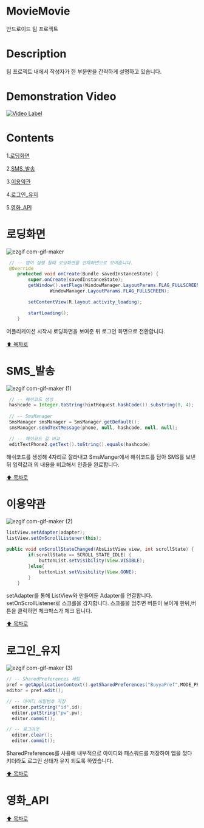 # MovieMovie
안드로이드 팀 프로젝트

# Description
팀 프로젝트 내에서 작성자가 한 부분만을 간략하게 설명하고 있습니다.

# Demonstration Video
[![Video Label](http://img.youtube.com/vi/8oJThbflak0/0.jpg)](https://youtu.be/8oJThbflak0)

# Contents
1.[로딩화면](#로딩화면)

2.[SMS_발송](#sms_발송)

3.[이용약관](#이용약관)

4.[로그인_유지](#로그인_유지)

5.[영화_API](#영화_api)

# 로딩화면

![ezgif com-gif-maker](https://user-images.githubusercontent.com/90139096/210361313-ae459136-1a7e-4b6b-90d4-945a2aa35c3d.gif)

```java
 // -- 앱이 실행 될때 로딩화면을 전체화면으로 보여줍니다.
 @Override
    protected void onCreate(Bundle savedInstanceState) {
        super.onCreate(savedInstanceState);
        getWindow().setFlags(WindowManager.LayoutParams.FLAG_FULLSCREEN,
                WindowManager.LayoutParams.FLAG_FULLSCREEN);

        setContentView(R.layout.activity_loading);

        startLoading();
    }

```
어플리케이션 시작시 로딩화면을 보여준 뒤
로그인 화면으로 전환합니다.

[:arrow_up: 목차로](#contents)

# SMS_발송

![ezgif com-gif-maker (1)](https://user-images.githubusercontent.com/90139096/210364015-0b7668d4-2af7-440d-9fc6-bf780081ee57.gif)

```java
 // -- 해쉬코드 생성
 hashcode = Integer.toString(hintRequest.hashCode()).substring(0, 4);
 
 // -- SmsManager
 SmsManager smsManager = SmsManager.getDefault();
 smsManager.sendTextMessage(phone, null, hashcode, null, null);

 // -- 해쉬코드 값 비교
 editTextPhone2.getText().toString().equals(hashcode)

```

 해쉬코드를 생성해 4자리로 잘라내고 SmsManger에서 해쉬코드를 담아 SMS를 보낸뒤
 입력값과 의 내용을 비교해서 인증을 완료합니다.

[:arrow_up: 목차로](#contents)

# 이용약관

![ezgif com-gif-maker (2)](https://user-images.githubusercontent.com/90139096/210372199-1bbfaae3-15b4-4651-9cac-3013185cf6e1.gif)

```java
listView.setAdapter(adapter);
listView.setOnScrollListener(this);

public void onScrollStateChanged(AbsListView view, int scrollState) {
        if(scrollState == SCROLL_STATE_IDLE) {
            buttonList.setVisibility(View.VISIBLE);
        }else{
            buttonList.setVisibility(View.GONE);
        }
    }
```
setAdapter를 통해 ListView와 만들어둔 Adapter를 연결합니다.
setOnScrollListener로 스크롤을 감지합니다.
스크롤을 멈추면 버튼이 보이게 한뒤,버튼을 클릭하면 체크박스가 체크 됩니다.

[:arrow_up: 목차로](#contents)

# 로그인_유지

![ezgif com-gif-maker (3)](https://user-images.githubusercontent.com/90139096/210376154-a14c7456-e251-4372-a977-d2c608b1e1a5.gif)

```java
// -- SharedPreferences 세팅
pref = getApplicationContext().getSharedPreferences("BuyyaPref",MODE_PRIVATE);
editor = pref.edit();

// -- 아이디 비밀번호 저장
  editor.putString("id",id);
  editor.putString("pw",pw);
  editor.commit();

// -- 로그아웃
  editor.clear();
  editor.commit();
```

SharedPreferences를 사용해 내부적으로 아이디와 패스워드를 저장하여
앱을 껐다 키더라도 로그인 상태가 유지 되도록 하였습니다.

[:arrow_up: 목차로](#contents)

# 영화_API


[:arrow_up: 목차로](#contents)
